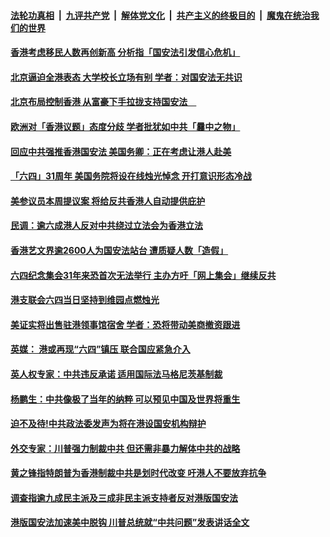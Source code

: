 ####  [法轮功真相](../../../../basic/blob/master/README.md?t=06022101) &nbsp;|&nbsp; [九评共产党](../../../../9ping.md/blob/master/README.md?t=06022101) &nbsp;|&nbsp; [解体党文化](../../../../jtdwh.md/blob/master/README.md?t=06022101)  &nbsp;|&nbsp; [共产主义的终极目的](../../../../gczydzjmd.md/blob/master/README.md?t=06022101) &nbsp;|&nbsp; [魔鬼在统治我们的世界](../../../../mgztzwmdsj.md/blob/master/README.md?t=06022101) 

#### [香港考虑移民人数再创新高 分析指「国安法引发信心危机」](../pages/soh55/385567.md?t=06022101) 
#### [北京逼迫全港表态 大学校长立场有别 学者：对国安法无共识](../pages/soh55/385546.md?t=06022101) 
#### [北京布局控制香港 从富豪下手拉拢支持国安法　](../pages/soh55/385516.md?t=06022101) 
#### [欧洲对「香港议题」态度分歧 学者批犹如中共「曩中之物」](../pages/soh55/385456.md?t=06022101) 
#### [回应中共强推香港国安法 美国务卿：正在考虑让港人赴美](../pages/soh55/385462.md?t=06022101) 
#### [「六四」31周年 美国务院将设在线烛光悼念 开打意识形态冷战](../pages/soh55/385324.md?t=06022101) 
#### [美参议员本周提议案 将给反共香港人自动提供庇护](../pages/soh55/385252.md?t=06022101) 
#### [民调：逾六成港人反对中共绕过立法会为香港立法](../pages/soh55/385129.md?t=06022101) 
#### [香港艺文界逾2600人为国安法站台 遭质疑人数「造假」](../pages/soh55/385081.md?t=06022101) 
#### [六四纪念集会31年来恐首次无法举行 主办方吁「网上集会」继续反共](../pages/soh55/385103.md?t=06022101) 
#### [港支联会六四当日坚持到维园点燃烛光](../pages/soh55/385011.md?t=06022101) 
#### [美证实将出售驻港领事馆宿舍 学者：恐将带动美商撤资跟进](../pages/soh55/384887.md?t=06022101) 
#### [英媒： 港或再现“六四”镇压 联合国应紧急介入](../pages/soh55/384849.md?t=06022101) 
#### [英人权专家：中共违反承诺 适用国际法马格尼茨基制裁](../pages/soh55/384843.md?t=06022101) 
#### [杨鹏生：中共像极了当年的纳粹  可以预见中国及世界将重生](../pages/soh55/384899.md?t=06022101) 
#### [迫不及待!中共政法委发声为将在港设国安机构辩护](../pages/soh55/384891.md?t=06022101) 
#### [外交专家：川普强力制裁中共 但还需非暴力解体中共的战略](../pages/soh55/384841.md?t=06022101) 
#### [黄之锋指特朗普为香港制裁中共是划时代改变 吁港人不要放弃抗争](../pages/soh55/384827.md?t=06022101) 
#### [调查指逾九成民主派及三成非民主派支持者反对港版国安法](../pages/soh55/384809.md?t=06022101) 
#### [港版国安法加速美中脱钩 川普总统就“中共问题”发表讲话全文](../pages/soh55/384791.md?t=06022101) 
